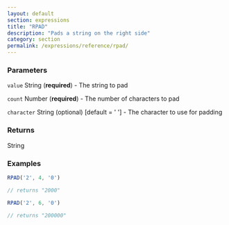 ```yaml
---
layout: default
section: expressions
title: "RPAD"
description: "Pads a string on the right side"
category: section
permalink: /expressions/reference/rpad/
---
```


### Parameters

`value` String (__required__) - The string to pad

`count` Number (__required__) - The number of characters to pad

`character` String (optional)  [default = ' '] - The character to use for padding

### Returns

String

### Examples

```js
RPAD('2', 4, '0')

// returns "2000"
```


```js
RPAD('2', 6, '0')

// returns "200000"
```